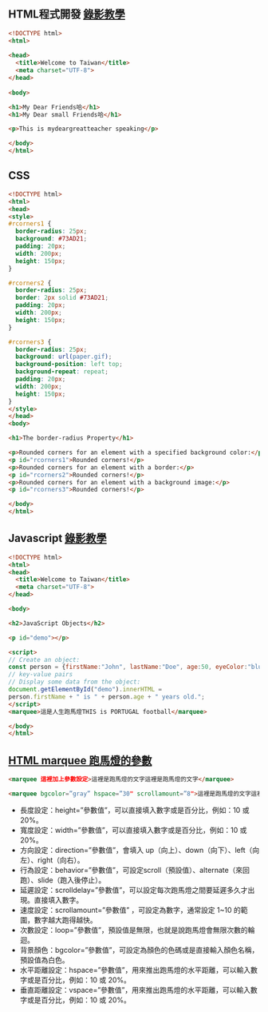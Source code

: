 ## HTML程式開發 [錄影教學](https://youtu.be/_R_FO71Mk2s)
```html
<!DOCTYPE html>
<html>
  
<head>
  <title>Welcome to Taiwan</title>
  <meta charset="UTF-8">
</head>  
  
<body>

<h1>My Dear Friends哈</h1>
<h1>My Dear small Friends哈</h1>

<p>This is mydeargreatteacher speaking</p>

</body>
</html>
```

## CSS
```html
<!DOCTYPE html>
<html>
<head>
<style> 
#rcorners1 {
  border-radius: 25px;
  background: #73AD21;
  padding: 20px; 
  width: 200px;
  height: 150px;  
}

#rcorners2 {
  border-radius: 25px;
  border: 2px solid #73AD21;
  padding: 20px; 
  width: 200px;
  height: 150px;  
}

#rcorners3 {
  border-radius: 25px;
  background: url(paper.gif);
  background-position: left top;
  background-repeat: repeat;
  padding: 20px; 
  width: 200px;
  height: 150px;  
}
</style>
</head>
<body>

<h1>The border-radius Property</h1>

<p>Rounded corners for an element with a specified background color:</p>
<p id="rcorners1">Rounded corners!</p>
<p>Rounded corners for an element with a border:</p>
<p id="rcorners2">Rounded corners!</p>
<p>Rounded corners for an element with a background image:</p>
<p id="rcorners3">Rounded corners!</p>

</body>
</html>
```

## Javascript [錄影教學](https://youtu.be/qKySp4I2BLA)
```html
<!DOCTYPE html>
<html>
<head>
  <title>Welcome to Taiwan</title>
  <meta charset="UTF-8">
</head>

<body>

<h2>JavaScript Objects</h2>

<p id="demo"></p>

<script>
// Create an object:
const person = {firstName:"John", lastName:"Doe", age:50, eyeColor:"blue"};
// key-value pairs
// Display some data from the object:
document.getElementById("demo").innerHTML =
person.firstName + " is " + person.age + " years old.";
</script>
<marquee>這是人生跑馬燈THIS is PORTUGAL football</marquee>

</body>
</html>
```

## [HTML marquee 跑馬燈的參數](https://medium.com/javascript%E5%88%9D%E5%BF%83%E8%80%85%E8%B8%8F%E9%9B%AA%E5%B0%8B%E6%A2%85/%E7%94%A8%E7%B0%A1%E5%96%AE%E7%9A%84-html-%E5%AF%A6%E7%8F%BE%E8%B7%91%E9%A6%AC%E7%87%88%E6%95%88%E6%9E%9C-41195af17a80)
```html
<marquee 這裡加上參數設定>這裡是跑馬燈的文字這裡是跑馬燈的文字</marquee>

<marquee bgcolor=”gray” hspace=”30" scrollamount=”8">這裡是跑馬燈的文字這裡是跑馬燈的文字</marquee>
```
- 長度設定：height=”參數值”，可以直接填入數字或是百分比，例如：10 或 20%。
- 寬度設定：width=”參數值”，可以直接填入數字或是百分比，例如：10 或 20%。
- 方向設定：direction=”參數值”，會填入 up（向上）、down（向下）、left（向左）、right（向右）。
- 行為設定：behavior=”參數值”，可設定scroll（預設值）、alternate（來回跑）、slide（跑入後停止）。
- 延遲設定：scrolldelay=”參數值”，可以設定每次跑馬燈之間要延遲多久才出現。直接填入數字。
- 速度設定：scrollamount=”參數值” ，可設定為數字，通常設定 1~10 的範圍，數字越大跑得越快。
- 次數設定：loop=”參數值”，預設值是無限，也就是說跑馬燈會無限次數的輪迴。
- 背景顏色：bgcolor=”參數值”，可設定為顏色的色碼或是直接輸入顏色名稱，預設值為白色。
- 水平距離設定：hspace=”參數值”，用來推出跑馬燈的水平距離，可以輸入數字或是百分比，例如：10 或 20%。
- 垂直距離設定：vspace=”參數值”，用來推出跑馬燈的水平距離，可以輸入數字或是百分比，例如：10 或 20%。
